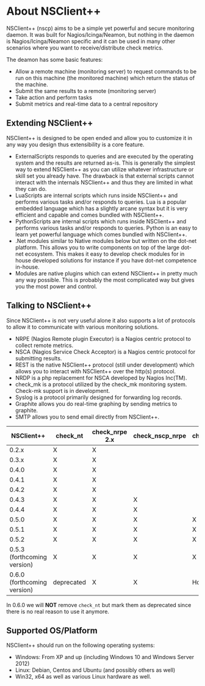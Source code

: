 
# About NSClient++

NSClient++ (nscp) aims to be a simple yet powerful and secure monitoring daemon.
It was built for Nagios/Icinga/Neamon, but nothing in the daemon is Nagios/Icinga/Neamon specific and it can be used in many other scenarios where you want to receive/distribute check metrics.

The deamon has some basic features:

*   Allow a remote machine (monitoring server) to request commands to be run on this machine (the monitored machine) which return the status of the machine.
*   Submit the same results to a remote (monitoring server)
*   Take action and perform tasks
*   Submit metrics and real-time data to a central repository

## Extending NSClient++

NSClient++ is designed to be open ended and allow you to customize it in any way you design thus extensibility is a core feature.

-   ExternalScripts responds to queries and are executed by the operating system and the results are returned as-is.
    This is generally the simplest way to extend NSClient++ as you can utilize whatever infrastructure or skill set you   already have.
    The drawback is that external scripts cannot interact with the internals NSClient++ and thus they are limited in what   they can do.
-   LuaScripts are internal scripts which runs inside NSClient++ and performs various tasks and/or responds to queries.
    Lua is a popular embedded language which has a slightly arcane syntax but it is very efficient and capable and comes   bundled with NSClient++.
-   PythonScripts are internal scripts which runs inside NSClient++ and performs various tasks and/or responds to queries.
    Python is an easy to learn yet powerful language which comes bundled with NSClient++.
-   .Net modules similar to Native modules below but written on the dot-net platform.
    This allows you to write components on top of the large dot-net ecosystem. This makes it easy to develop check modules   for in house developed solutions for instance if you have dot-net competence in-house.
-   Modules are native plugins which can extend NSClient++ in pretty much any way possible.
    This is probably the most complicated way but gives you the most power and control.


## Talking to NSClient++

Since NSClient++ is not very useful alone it also supports a lot of protocols to allow it to communicate with various monitoring solutions.

-   NRPE (Nagios Remote plugin Executor) is a Nagios centric protocol to collect remote metrics.
-   NSCA (Nagios Service Check Acceptor) is a Nagios centric protocol for submitting results.
-   REST is the native NSClient++ protocol (still under development) which allows you to interact with NSClient++ over the http(s) protocol.
-   NRDP is a php replacement for NSCA developed by Nagios Inc(TM).
-   check_mk is a protocol utilized by the check_mk monitoring system. Check-mk support is in development.
-   Syslog is a protocol primarily designed for forwarding log records.
-   Graphite allows you do real-time graphing by sending metrics to graphite.
-   SMTP allows you to send email directly from NSClient++.

| NSClient++                  | check_nt   | check_nrpe 2.x | check_nscp_nrpe | check_nscp_web | check_nscp |
|-----------------------------|------------|----------------|-----------------|----------------|------------|
| 0.2.x                       | X          | X              |                 |                |            |
| 0.3.x                       | X          | X              |                 |                |            |
| 0.4.0                       | X          | X              |                 |                |            |
| 0.4.1                       | X          | X              |                 |                |            |
| 0.4.2                       | X          | X              |                 |                |            |
| 0.4.3                       | X          | X              | X               |                |            |
| 0.4.4                       | X          | X              | X               |                |            |
| 0.5.0                       | X          | X              | X               | X              |            |
| 0.5.1                       | X          | X              | X               | X              |            |
| 0.5.2                       | X          | X              | X               | X              | X          |
| 0.5.3 (forthcoming version) | X          | X              | X               | X              | X          |
| 0.6.0 (forthcoming version) | deprecated | X              | X               | Hopefully      | X          |

In 0.6.0 we will **NOT** remove `check_nt` but mark them as deprecated since there is no real reason to use it anymore.

## Supported OS/Platform

NSClient++ should run on the following operating systems:

-   Windows: From XP and up (including Windows 10 and Windows Server 2012)
-   Linux: Debian, Centos and Ubuntu (and possibly others as well)
-   Win32, x64 as well as various Linux hardware as well.
